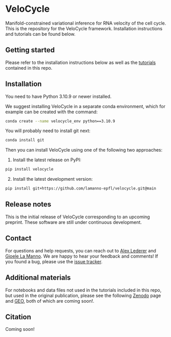 # VeloCycle

Manifold-constrained variational inference for RNA velocity of the cell cycle. This is the repository for the VeloCycle framework. Installation instructions and tutorials can be found below.

## Getting started

Please refer to the installation instructions below as well as the [tutorials](https://github.com/lamanno-epfl/velocycle/tree/main/tutorials) contained in this repo.

## Installation

You need to have Python 3.10.9 or newer installed.

We suggest installing VeloCycle in a separate conda environment, which for example can be created with the command:

```bash
conda create --name velocycle_env python==3.10.9
```

You will probably need to install git next:

```bash
conda install git
```

Then you can install VeloCycle using one of the following two approaches:

1. Install the latest release on PyPI:

```bash
pip install velocycle
```

2. Install the latest development version:

```bash
pip install git+https://github.com/lamanno-epfl/velocycle.git@main
```

## Release notes

This is the initial release of VeloCycle corresponding to an upcoming preprint. These software are still under continuous development.

## Contact

For questions and help requests, you can reach out to [Alex Lederer](mailto:alex.lederer@epfl.ch) and [Gioele La Manno](mailto:gioele.lamanno@epfl.ch). We are happy to hear your feedback and comments!
If you found a bug, please use the [issue tracker](https://github.com/lamanno-epfl/velocycle/issues).

## Additional materials

For notebooks and data files not used in the tutorials included in this repo, but used in the original publication, please see the following [Zenodo]() page and [GEO](), both of which are coming soon!.

## Citation

Coming soon!
